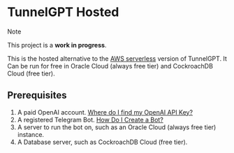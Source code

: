 # TunnelGPT Hosted

> [!NOTE]  
> This project is a **work in progress**.

This is the hosted alternative to the [AWS serverless](https://github.com/tolache/TunnelGPT/tree/aws-serverless) version of TunnelGPT.
It Can be run for free in Oracle Cloud (always free tier) and CockroachDB Cloud (free tier).

## Prerequisites

1. A paid OpenAI account. [Where do I find my OpenAI API Key?](https://help.openai.com/articles/4936850-where-do-i-find-my-openai-api-key)
2. A registered Telegram Bot. [How Do I Create a Bot?](https://core.telegram.org/bots#how-do-i-create-a-bot)
3. A server to run the bot on, such as an Oracle Cloud (always free tier) instance.
4. A Database server, such as CockroachDB Cloud (free tier).
